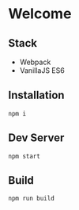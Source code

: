 Welcome 
=================

## Stack
* Webpack
* VanillaJS ES6

## Installation

`npm i`

## Dev Server
`npm start`

## Build
`npm run build`
